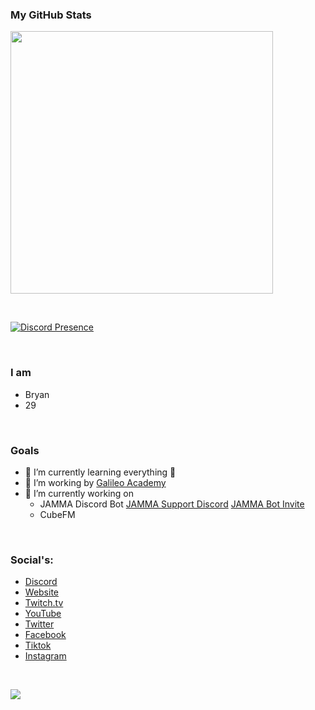 
### My GitHub Stats

<p align="left" dir="auto">
<a href="https://github.com/L3G3CLAN"><img width="420" src="https://github-readme-stats.vercel.app/api?username=L3G3CLAN&amp;count_private=true&amp;show_icons=true&amp;title_color=dc143c&amp;text_color=ffffff&amp;icon_color=dc143c&amp;hide_border=true&amp;bg_color=282a36&amp;layout=compact&amp;hide_title=false&amp;hide_rank=false" style="max-width: 100%;"></a>
</p>
<br>

[![Discord Presence](https://lanyard.cnrad.dev/api/281826343040057345)](https://discord.com/users/281826343040057345)

<br>

### I am
- Bryan
- 29

<br/>

### Goals
- 🌱 I’m currently learning everything 🤣
- 👯 I’m working by [Galileo Academy](https://galileo-academy.nl/)
- 🔭 I’m currently working on 
  - JAMMA Discord Bot [JAMMA Support Discord](https://discord.gg/qJ3X3merrZ) [JAMMA Bot Invite](https://discord.com/oauth2/authorize?client_id=944750563285942313&permissions=2205281600&scope=bot%20identify%20guilds%20applications.commands&redirect_url=panel.gamenodes.nl/api/callback&response_type=code)
  - CubeFM 

<br/>

### Social's: 
- [Discord](https://dsc.gg/l3g3clan)
- [Website](https://l3g3clan.nl)
- [Twitch.tv](https://twitch.tv/l3g3_clan)
- [YouTube](https://www.youtube.com/channel/UCFcTI_cAkXHsJamsXFIyDsA)
- [Twitter](https://twitter.com/L3G3_CLAN)
- [Facebook](https://www.facebook.com/L3g3Clan)
- [Tiktok](https://www.tiktok.com/@l3g3_clan)
- [Instagram](https://www.instagram.com/l3g3_clan/)

<br />

<!--
**L3G3CLAN/L3G3CLAN** is a ✨ _special_ ✨ repository because its `README.md` (this file) appears on your GitHub profile.

Here are some ideas to get you started:

- 🔭 I’m currently working on ...
- 🌱 I’m currently learning ...
- 👯 I’m looking to collaborate on ...
- 🤔 I’m looking for help with ...
- 💬 Ask me about ...
- 📫 How to reach me: ...
- 😄 Pronouns: ...
- ⚡ Fun fact: ...
-->

[![](https://visitcount.itsvg.in/api?id=L3G3CLAN&label=Profile%20Views&color=4&icon=5&pretty=true)](https://visitcount.itsvg.in)
